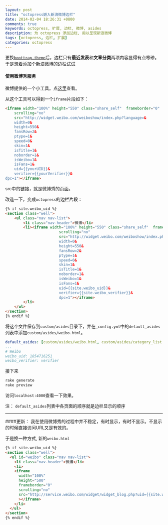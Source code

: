 ```yaml
---
layout: post
title: "octopress嵌入新浪微博边栏"
date: 2014-02-04 18:26:31 +0800
comments: true
keywords: octopress, 扩展, 边栏, 微博, asides
description: 为 octopress 添加边栏, 用以呈现新浪微博
tags: [octopress, 边栏, 扩展]
categories: octopress
---
```



更换[`boottrap-theme`](http://github.com/bkutil/bootstrap-theme)后，边栏只有**最近发表**和**文章分类**两项内容显得有点寒碜。于是想着添加个新浪微博的边栏试试

<!--more-->
#### 使用微博秀服务
微博提供的一个小工具。点[这里](http://weibo.com/tool/weiboshow)查看。

从这个工具可以得到一个`iframe`片段如下：
```html weiboshow
<iframe width="100%" height="550" class="share_self"  frameborder="0"
	scrolling="no"
	src="http://widget.weibo.com/weiboshow/index.php?language=&
	width=0&
	height=550&
	fansRow=2&
	ptype=1&
	speed=0&
	skin=1&
	isTitle=1&
	noborder=1&
	isWeibo=1&
	isFans=1&
	uid={{yourUID}}&
	verifier={{yourVerifier}}&
dpc=1"></iframe>
```
src中的链接，就是微博秀的页面。

改造一下，变成`octopress`的边栏片段：
```html weibo.html
{% if site.weibo_uid %}
<section class="well">
	<ul class="nav nav-list">
		<li class="nav-header">微博</li>
		<li><iframe width="100%" height="550" class="share_self"  frameborder="0"
						scrolling="no"
						src="http://widget.weibo.com/weiboshow/index.php?language=&
						width=0&
						height=550&
						fansRow=2&
						ptype=1&
						speed=0&
						skin=1&
						isTitle=1&
						noborder=1&
						isWeibo=1&
						isFans=1&
						uid={{site.weibo_uid}}&
						verifier={{site.weibo_verifier}}&
						dpc=1"></iframe>
		</li>
	</ul>
</section>
{% endif %}
```
将这个文件保存到`custom/asides`目录下，并在`_config.yml`中的`default_asides`列表中添加`custom/asides/weibo.html`。
```yml _config.yml
default_asides: [custom/asides/weibo.html, custom/asides/category_list.html, custom/asides/recent_posts.html]
...
# Weibo
weibo_uid: 1854716251
weibo_verifier: verifier
```

接下来
```bash
rake generate
rake preview
```
访问`localhost:4000`查看一下效果。

注： `default_asides`列表中各页面的顺序就是边栏显示的顺序

---------------
####更新：
我在使用微博秀的过程中并不稳定，有时显示，有时不显示。不显示的时候直接访问URL又是有效的。

于是换一种方式, 新的`weibo.html`
```html weibo.html
{% if site.weibo_uid %}
<section class="well">
  <ul id="weibo" class="nav nav-list">
    <li class="nav-header">微博</li>
    <li>
    <iframe 
      width="100%"
      height="500"
      frameborder="0"
      scrolling="no"
      src="http://service.weibo.com/widget/widget_blog.php?uid={{site.weibo_uid}}&height=500&skin=wd_02&showpic=1"
      ></iframe>
    </li>
  </ul>
</section>
{% endif %}
```
